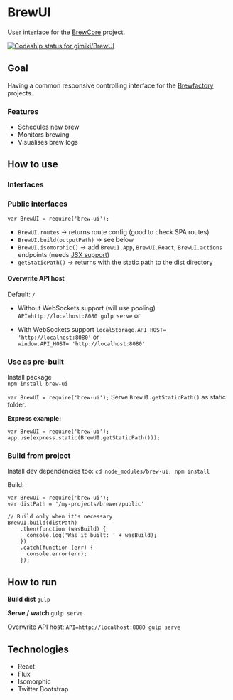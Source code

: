 # BrewUI

User interface for the [BrewCore](https://github.com/brewfactory/BrewCore) project.

[![Codeship status for gimiki/BrewUI](https://codeship.com/projects/3be8b7f0-b6b3-0132-2991-5a80fed4d730/status?branch=master)](https://codeship.com/projects/71105)

## Goal
Having a common responsive controlling interface for the [Brewfactory](http://brewfactory.org)
projects.

### Features
* Schedules new brew
* Monitors brewing
* Visualises brew logs

## How to use

### Interfaces

### Public interfaces
`var BrewUI = require('brew-ui');`

* `BrewUI.routes` -> returns route config (good to check SPA routes)
* `BrewUI.build(outputPath)` -> see below
* `BrewUI.isomorphic()` -> add `BrewUI.App`, `BrewUI.React`, `BrewUI.actions` endpoints (needs [JSX support](https://www.npmjs.org/package/node-jsx))
* `getStaticPath()` -> returns with the static path to the dist directory

#### Overwrite API host
Default: `/`

* Without WebSockets support (will use pooling)
`API=http://localhost:8080 gulp serve` or  

* With WebSockets support
`localStorage.API_HOST= 'http://localhost:8080'` or  
 `window.API_HOST= 'http://localhost:8080'`


### Use as pre-built

Install package  
`npm install brew-ui`  

`var BrewUI = require('brew-ui');`
Serve `BrewUI.getStaticPath()` as  static folder.

**Express example:**
```
var BrewUI = require('brew-ui');
app.use(express.static(BrewUI.getStaticPath()));
```

### Build from project

Install dev dependencies too:
`cd node_modules/brew-ui; npm install`

Build:
```
var BrewUI = require('brew-ui');
var distPath = '/my-projects/brewer/public'

// Build only when it's necessary
BrewUI.build(distPath)
	.then(function (wasBuild) {
	  console.log('Was it built: ' + wasBuild);
	})
	.catch(function (err) {
	  console.error(err);
	});
```

## How to run

**Build dist**
`gulp`

**Serve / watch**
`gulp serve`  

Overwrite API host:
`API=http://localhost:8080 gulp serve`

## Technologies

* React
* Flux
* Isomorphic
* Twitter Bootstrap
